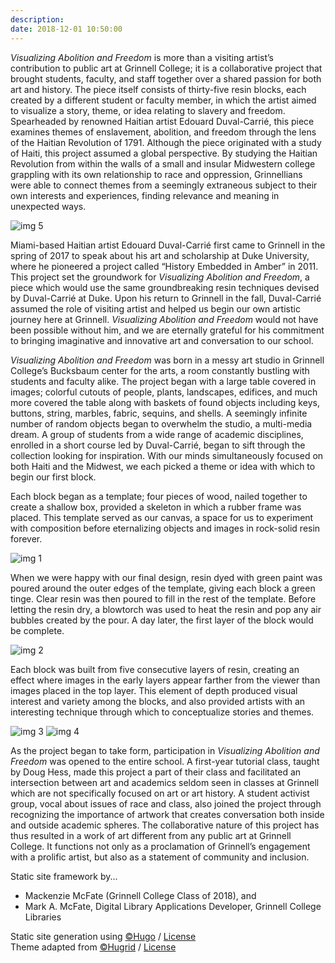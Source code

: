 ```yaml
---
description:
date: 2018-12-01 10:50:00
---
```


*Visualizing Abolition and Freedom* is more than a visiting artist’s contribution to public art at Grinnell College; it is a collaborative project that brought students, faculty, and staff together over a shared passion for both art and history. The piece itself consists of thirty-five resin blocks, each created by a different student or faculty member, in which the artist aimed to visualize a story, theme, or idea relating to slavery and freedom. Spearheaded by renowned Haitian artist Edouard Duval-Carrié, this piece examines themes of enslavement, abolition, and freedom through the lens of the Haitian Revolution of 1791. Although the piece originated with a study of Haiti, this project assumed a global perspective. By studying the Haitian Revolution from within the walls of a small and insular Midwestern college grappling with its own relationship to race and oppression, Grinnellians were able to connect themes from a seemingly extraneous subject to their own interests and experiences, finding relevance and meaning in unexpected ways.

![img 5](/images/process/IMG_3435.jpg)

Miami-based Haitian artist Edouard Duval-Carrié first came to Grinnell in the spring of 2017 to speak about his art and scholarship at Duke University, where he pioneered a project called “History Embedded in Amber” in 2011. This project set the groundwork for *Visualizing Abolition and Freedom*, a piece which would use the same groundbreaking resin techniques devised by Duval-Carrié at Duke. Upon his return to Grinnell in the fall, Duval-Carrié assumed the role of visiting artist and helped us begin our own artistic journey here at Grinnell. *Visualizing Abolition and Freedom* would not have been possible without him, and we are eternally grateful for his commitment to bringing imaginative and innovative art and conversation to our school.

*Visualizing Abolition and Freedom* was born in a messy art studio in Grinnell College’s Bucksbaum center for the arts, a room constantly bustling with students and faculty alike. The project began with a large table covered in images; colorful cutouts of people, plants, landscapes, edifices, and much more covered the table along with baskets of found objects including keys, buttons, string, marbles, fabric, sequins, and shells. A seemingly infinite number of random objects began to overwhelm the studio, a multi-media dream. A group of students from a wide range of academic disciplines, enrolled in a short course led by Duval-Carrié, began to sift through the collection looking for inspiration. With our minds simultaneously focused on both Haiti and the Midwest, we each picked a theme or idea with which to begin our first block.

Each block began as a template; four pieces of wood, nailed together to create a shallow box, provided a skeleton in which a rubber frame was placed. This template served as our canvas, a space for us to experiment with composition before eternalizing objects and images in rock-solid resin forever.

![img 1](/images/process/process_pic.png)

When we were happy with our final design, resin dyed with green paint was poured around the outer edges of the template, giving each block a green tinge. Clear resin was then poured to fill in the rest of the template. Before letting the resin dry, a blowtorch was used to heat the resin and pop any air bubbles created by the pour. A day later, the first layer of the block would be complete.

![img 2](/images/process/IMG_3436.jpg)

Each block was built from five consecutive layers of resin, creating an effect where images in the early layers appear farther from the viewer than images placed in the top layer. This element of depth produced visual interest and variety among the blocks, and also provided artists with an interesting technique through which to conceptualize stories and themes.

 ![img 3](/images/process/IMG_3437.jpg) ![img 4](/images/process/IMG_3438.jpg)

As the project began to take form, participation in *Visualizing Abolition and Freedom* was opened to the entire school. A first-year tutorial class, taught by Doug Hess, made this project a part of their class and facilitated an intersection between art and academics seldom seen in classes at Grinnell which are not specifically focused on art or art history. A student activist group, vocal about issues of race and class, also joined the project through recognizing the importance of artwork that creates conversation both inside and outside academic spheres. The collaborative nature of this project has thus resulted in a work of art different from any public art at Grinnell College. It functions not only as a proclamation of Grinnell’s engagement with a prolific artist, but also as a statement of community and inclusion.


Static site framework by...  
- Mackenzie McFate (Grinnell College Class of 2018), and  
- Mark A. McFate, Digital Library Applications Developer, Grinnell College Libraries  

Static site generation using <a href="https://gohugo.io/" target="_blank">&copy;Hugo</a> / <a href="http://www.apache.org/licenses/LICENSE-2.0" target="_blank">License</a>    
Theme adapted from <a href="https://themes.gohugo.io/hugrid/" target="_blank">&copy;Hugrid</a> / <a href="https://github.com/aerohub/hugrid/blob/master/LICENSE.md" target="_blank">License</a>  
